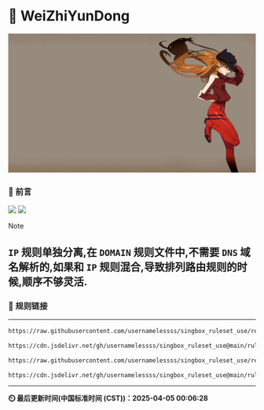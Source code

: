 
# 🧸 WeiZhiYunDong
![](https://raw.githubusercontent.com/usernamelessss/picture-bed/main/images/202504042256831.jpg)
### 📣 前言
![](https://shields.io/badge/-移除重复规则-ff69b4) ![](https://shields.io/badge/-IP&nbsp;规则单独存放不与&nbsp;DOMAIN&nbsp;等混合-green)
> [!NOTE]
**`IP` 规则单独分离,在 `DOMAIN` 规则文件中,不需要 `DNS` 域名解析的,如果和 `IP` 规则混合,导致排列路由规则的时候,顺序不够灵活.**
---

###  🔗 规则链接
---

```url
https://raw.githubusercontent.com/usernamelessss/singbox_ruleset_use/refs/heads/main/rule/WeiZhiYunDong/WeiZhiYunDong_No_IP.json
```

```url
https://cdn.jsdelivr.net/gh/usernamelessss/singbox_ruleset_use@main/rule/WeiZhiYunDong/WeiZhiYunDong_No_IP.json
```

```url
https://raw.githubusercontent.com/usernamelessss/singbox_ruleset_use/refs/heads/main/rule/WeiZhiYunDong/WeiZhiYunDong_No_IP.srs
```

```url
https://cdn.jsdelivr.net/gh/usernamelessss/singbox_ruleset_use@main/rule/WeiZhiYunDong/WeiZhiYunDong_No_IP.srs
```

---
**⏲️ 最后更新时间(中国标准时间 (CST))：2025-04-05 00:06:28**